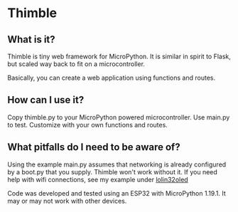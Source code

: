 # Thimble

## What is it?
Thimble is tiny web framework for MicroPython. It is similar in spirit to Flask, but scaled way back to fit on a microcontroller.

Basically, you can create a web application using functions and routes.

## How can I use it?
Copy thimble.py to your MicroPython powered microcontroller. Use main.py to test. Customize with your own functions and routes.

## What pitfalls do I need to be aware of?
Using the example main.py assumes that networking is already configured by a boot.py that you supply. Thimble won't work without it. If you need help with wifi connections, see my example under [lolin32oled](https://github.com/DavesCodeMusings/esp/tree/main/lolin32oled)

Code was developed and tested using an ESP32 with MicroPython 1.19.1. It may or may not work with other devices.
